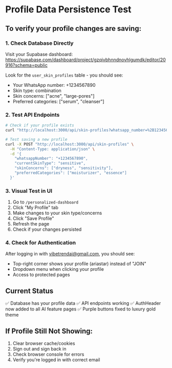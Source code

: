 # Profile Data Persistence Test

## To verify your profile changes are saving:

### 1. Check Database Directly
Visit your Supabase dashboard: https://supabase.com/dashboard/project/gzqivbhnndnovhlgumdk/editor/20916?schema=public

Look for the `user_skin_profiles` table - you should see:
- Your WhatsApp number: +1234567890
- Skin type: combination
- Skin concerns: ["acne", "large-pores"]
- Preferred categories: ["serum", "cleanser"]

### 2. Test API Endpoints
```bash
# Check if your profile exists
curl "http://localhost:3000/api/skin-profiles?whatsapp_number=%2B1234567890"

# Test saving a new profile
curl -X POST "http://localhost:3000/api/skin-profiles" \
  -H "Content-Type: application/json" \
  -d '{
    "whatsappNumber": "+1234567890",
    "currentSkinType": "sensitive",
    "skinConcerns": ["dryness", "sensitivity"],
    "preferredCategories": ["moisturizer", "essence"]
  }'
```

### 3. Visual Test in UI
1. Go to `/personalized-dashboard`
2. Click "My Profile" tab
3. Make changes to your skin type/concerns
4. Click "Save Profile"
5. Refresh the page
6. Check if your changes persisted

### 4. Check for Authentication
After logging in with vibetrendai@gmail.com, you should see:
- Top-right corner shows your profile (ariastar) instead of "JOIN"
- Dropdown menu when clicking your profile
- Access to protected pages

## Current Status
✅ Database has your profile data
✅ API endpoints working
✅ AuthHeader now added to all AI feature pages
✅ Purple buttons fixed to luxury gold theme

## If Profile Still Not Showing:
1. Clear browser cache/cookies
2. Sign out and sign back in
3. Check browser console for errors
4. Verify you're logged in with correct email